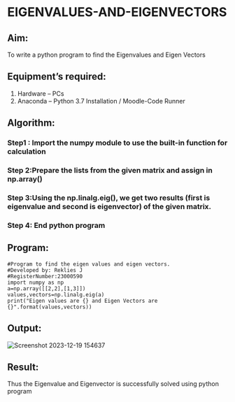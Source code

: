 # EIGENVALUES-AND-EIGENVECTORS
## Aim:
To write a python program to find the Eigenvalues and Eigen Vectors
## Equipment’s required:
1. 	Hardware – PCs
2. 	Anaconda – Python 3.7 Installation / Moodle-Code Runner
## Algorithm:
### Step1 : Import the numpy module to use the built-in function for calculation
### Step 2:Prepare the lists from the given matrix and assign in np.array()
### Step 3:Using the np.linalg.eig(),  we get two results (first is eigenvalue and second is eigenvector) of the given matrix.
### Step 4: End python program 

## Program:
```
#Program to find the eigen values and eigen vectors.
#Developed by: Reklies J
#RegisterNumber:23000590
import numpy as np
a=np.array([[2,2],[1,3]])
values,vectors=np.linalg.eig(a)
print("Eigen values are {} and Eigen Vectors are {}".format(values,vectors))
```

## Output:
![Screenshot 2023-12-19 154637](https://github.com/Reklies/EIGENVALUES-AND-EIGENVECTORS/assets/147139232/5b13ddb7-ded6-42a9-a7a0-d63fb16c92cf)

## Result:
Thus the Eigenvalue and Eigenvector is successfully solved using python program

